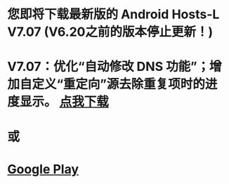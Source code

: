 您即将下载最新版的 Android Hosts-L V7.07 (V6.20之前的版本停止更新！)
===============
V7.07：优化“自动修改 DNS 功能”；增加自定义“重定向”源去除重复项时的进度显示。
[点我下载](https://github.com/lack006/Android-Hosts-L/raw/master/apk/Android_Hosts-L.apk)
===============
或
===============
[Google Play](https://play.google.com/store/apps/details?id=com.lack006.hosts_l)
===============

